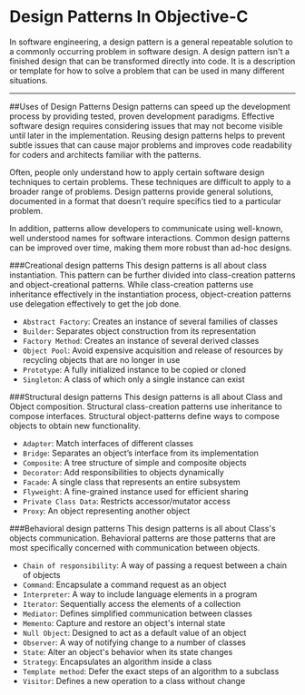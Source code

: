 Design Patterns In Objective-C
==============================

In software engineering, a design pattern is a general repeatable solution to a commonly occurring problem in software design. 
A design pattern isn't a finished design that can be transformed directly into code. It is a description or template for how to solve a problem that can be used in many different situations.

---

##Uses of Design Patterns
Design patterns can speed up the development process by providing tested, proven development paradigms. Effective software design requires considering issues that may not become visible until later in the implementation. Reusing design patterns helps to prevent subtle issues that can cause major problems and improves code readability for coders and architects familiar with the patterns.

Often, people only understand how to apply certain software design techniques to certain problems. These techniques are difficult to apply to a broader range of problems. Design patterns provide general solutions, documented in a format that doesn't require specifics tied to a particular problem.

In addition, patterns allow developers to communicate using well-known, well understood names for software interactions. Common design patterns can be improved over time, making them more robust than ad-hoc designs.

###Creational design patterns
This design patterns is all about class instantiation. This pattern can be further divided into class-creation patterns and object-creational patterns. While class-creation patterns use inheritance effectively in the instantiation process, object-creation patterns use delegation effectively to get the job done.

* `Abstract Factory`: 
  Creates an instance of several families of classes
* `Builder`: 
  Separates object construction from its representation
* `Factory Method`: 
  Creates an instance of several derived classes
* `Object Pool`: 
  Avoid expensive acquisition and release of resources by recycling objects that are no longer in use
* `Prototype`: 
  A fully initialized instance to be copied or cloned
* `Singleton`: 
  A class of which only a single instance can exist

###Structural design patterns
This design patterns is all about Class and Object composition. Structural class-creation patterns use inheritance to compose interfaces. Structural object-patterns define ways to compose objects to obtain new functionality.

* `Adapter`: 
  Match interfaces of different classes
* `Bridge`: 
  Separates an object’s interface from its implementation
* `Composite`: 
  A tree structure of simple and composite objects
* `Decorator`: 
  Add responsibilities to objects dynamically
* `Facade`: 
  A single class that represents an entire subsystem
* `Flyweight`: 
  A fine-grained instance used for efficient sharing
* `Private Class Data`: 
  Restricts accessor/mutator access
* `Proxy`: 
  An object representing another object


###Behavioral design patterns
This design patterns is all about Class's objects communication. Behavioral patterns are those patterns that are most specifically concerned with communication between objects.


* `Chain of responsibility`: 
  A way of passing a request between a chain of objects
* `Command`: 
  Encapsulate a command request as an object
* `Interpreter`: 
  A way to include language elements in a program
* `Iterator`: 
  Sequentially access the elements of a collection
* `Mediator`: 
  Defines simplified communication between classes
* `Memento`: 
  Capture and restore an object's internal state
* `Null Object`: 
  Designed to act as a default value of an object
* `Observer`: 
  A way of notifying change to a number of classes
* `State`: 
  Alter an object's behavior when its state changes
* `Strategy`: 
  Encapsulates an algorithm inside a class
* `Template method`: 
  Defer the exact steps of an algorithm to a subclass
* `Visitor`: 
  Defines a new operation to a class without change

